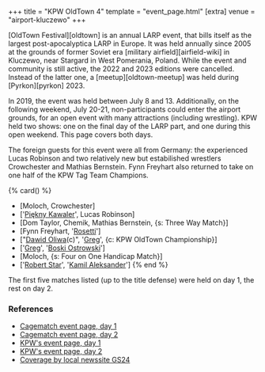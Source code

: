 +++
title = "KPW OldTown 4"
template = "event_page.html"
[extra]
venue = "airport-kluczewo"
+++

[OldTown Festival][oldtown] is an annual LARP event, that bills itself as the largest post-apocalyptica LARP in Europe. It was held annually since 2005 at the grounds of former Soviet era [military airfield][airfield-wiki] in Kluczewo, near Stargard in West Pomerania, Poland. While the event and community is still active, the 2022 and 2023 editions were cancelled. Instead of the latter one, a [meetup][oldtown-meetup] was held during [Pyrkon][pyrkon] 2023.

In 2019, the event was held between July 8 and 13. Additionally, on the following weekend, July 20-21, non-participants could enter the airport grounds, for an open event with many attractions (including wrestling). KPW held two shows: one on the final day of the LARP part, and one during this open weekend. This page covers both days.

The foreign guests for this event were all from Germany: the experienced Lucas Robinson and two relatively new but estabilished wrestlers Crowchester and Mathias Bernstein. Fynn Freyhart also returned to take on one half of the KPW Tag Team Champions.

{% card() %}
- [Moloch, Crowchester]
- ['[Piękny Kawaler](@/w/piekny-kawaler.md)', Lucas Robinson]
- [Dom Taylor, Chemik, Mathias Bernstein, {s: Three Way Match}]
- [Fynn Freyhart, '[Rosetti](@/w/rosetti.md)']
- ["[Dawid Oliwa](@/w/dawid-oliwa.md)(c)", '[Greg](@/w/greg.md)', {c: KPW OldTown
      Championship}]
- ['[Greg](@/w/greg.md)', '[Boski Ostrowski](@/w/ostrowski.md)']
- [Moloch, {s: Four on One Handicap Match}]
- ['[Robert Star](@/w/robert-star.md)', '[Kamil Aleksander](@/w/kamil-aleksander.md)']
{% end %}

The first five matches listed (up to the title defense) were held on day 1, the rest on day 2.

### References

* [Cagematch event page, day 1](https://www.cagematch.net/?id=1&nr=319861)
* [Cagematch event page, day 2](https://www.cagematch.net/?id=1&nr=319862)
* [KPW's event page, day 1](https://kpwrestling.pl/events/kpw-oldtown-4/)
* [KPW's event page, day 2](https://kpwrestling.pl/events/OldTown-Weekend/)
* [Coverage by local newssite GS24](https://gs24.pl/stargard-na-bylym-lotnisku-w-kluczewie-rozpoczal-sie-oldtown-festival-2019-zdjecia/ar/c13-14259589)
